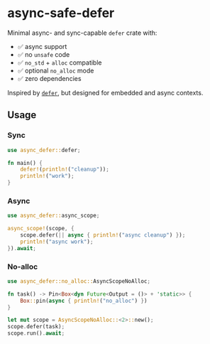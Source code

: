 # async-safe-defer

Minimal async- and sync-capable `defer` crate with:

- ✅ async support
- ✅ no `unsafe` code
- ✅ `no_std` + `alloc` compatible
- ✅ optional `no_alloc` mode
- ✅ zero dependencies

Inspired by [`defer`](https://crates.io/crates/defer), but designed for embedded and async contexts.

## Usage

### Sync
```rust
use async_defer::defer;

fn main() {
    defer!(println!("cleanup"));
    println!("work");
}
```

### Async
```rust
use async_defer::async_scope;

async_scope!(scope, {
    scope.defer(|| async { println!("async cleanup") });
    println!("async work");
}).await;
```

### No-alloc
```rust
use async_defer::no_alloc::AsyncScopeNoAlloc;

fn task() -> Pin<Box<dyn Future<Output = ()> + 'static>> {
    Box::pin(async { println!("no_alloc") })
}

let mut scope = AsyncScopeNoAlloc::<2>::new();
scope.defer(task);
scope.run().await;
```
